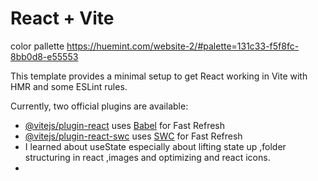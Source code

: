# React + Vite

color pallette https://huemint.com/website-2/#palette=131c33-f5f8fc-8bb0d8-e55553

This template provides a minimal setup to get React working in Vite with HMR and some ESLint rules.

Currently, two official plugins are available:

- [@vitejs/plugin-react](https://github.com/vitejs/vite-plugin-react/blob/main/packages/plugin-react/README.md) uses [Babel](https://babeljs.io/) for Fast Refresh
- [@vitejs/plugin-react-swc](https://github.com/vitejs/vite-plugin-react-swc) uses [SWC](https://swc.rs/) for Fast Refresh
- I learned about useState especially about lifting state up ,folder structuring in react ,images and optimizing and react icons.
- 
